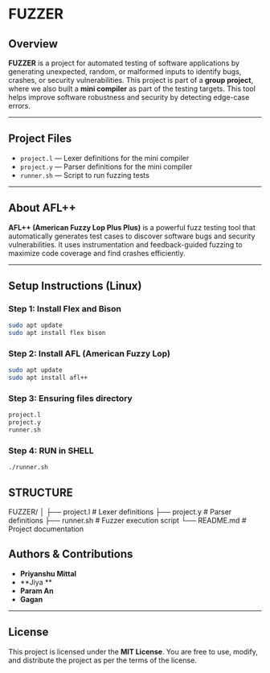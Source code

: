 # FUZZER

## Overview
**FUZZER** is a project for automated testing of software applications by generating unexpected, random, or malformed inputs to identify bugs, crashes, or security vulnerabilities. This project is part of a **group project**, where we also built a **mini compiler** as part of the testing targets. This tool helps improve software robustness and security by detecting edge-case errors.

---

## Project Files
- `project.l` — Lexer definitions for the mini compiler
- `project.y` — Parser definitions for the mini compiler
- `runner.sh` — Script to run fuzzing tests

---

## About AFL++
**AFL++ (American Fuzzy Lop Plus Plus)** is a powerful fuzz testing tool that automatically generates test cases to discover software bugs and security vulnerabilities. It uses instrumentation and feedback-guided fuzzing to maximize code coverage and find crashes efficiently.  

---

## Setup Instructions (Linux)

### Step 1: Install Flex and Bison
```bash
sudo apt update
sudo apt install flex bison
```
### Step 2: Install AFL (American Fuzzy Lop)
```bash
sudo apt update
sudo apt install afl++
```
### Step 3: Ensuring files directory  
```bash
project.l
project.y
runner.sh
```
### Step 4: RUN in SHELL  
```bash
./runner.sh
```

## STRUCTURE
FUZZER/
  │
  ├── project.l          # Lexer definitions
  ├── project.y          # Parser definitions
  ├── runner.sh          # Fuzzer execution script
  └── README.md          # Project documentation
## Authors & Contributions

- **Priyanshu Mittal** 
- **Jiya **  
- **Param An**
- **Gagan**

---

## License
This project is licensed under the **MIT License**. You are free to use, modify, and distribute the project as per the terms of the license.
